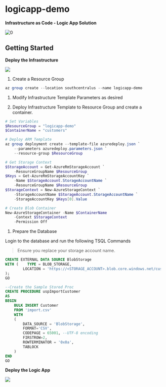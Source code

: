 # logicapp-demo

__Infrastructure as Code - Logic App Solution__

![[0]][0]

## Getting Started


__Deploy the Infrastructure__

<a href="https://portal.azure.com/#create/Microsoft.Template/uri/https%3A%2F%2Fraw.githubusercontent.com%2Fdanielscholl%2Flogicapp-demo%2Fmaster%2Fazuredeploy.json" target="_blank">
    <img src="http://azuredeploy.net/deploybutton.png"/>
</a>

1. Create a Resource Group

```powershell
az group create --location southcentralus --name logicapp-demo
```

1. Modify Infrastructure Template Parameters as desired

1. Deploy Infrastructure Template to Resource Group and create a container.

```powershell
# Set Variables
$ResourceGroup = "logicapp-demo"
$ContainerName = "customers"

# Deploy ARM Template
az group deployment create --template-file azuredeploy.json `
    --parameters azuredeploy.parameters.json `
    --resource-group $ResourceGroup

# Get Storage Context
$StorageAccount = Get-AzureRmStorageAccount `
    -ResourceGroupName $ResourceGroup
$Keys = Get-AzureRmStorageAccountKey `
    -Name $StorageAccount.StorageAccountName `
    -ResourceGroupName $ResourceGroup
$StorageContext = New-AzureStorageContext `
    -StorageAccountName $StorageAccount.StorageAccountName `
    -StorageAccountKey $Keys[0].Value

# Create Blob Container
New-AzureStorageContainer -Name $ContainerName 
    -Context $StorageContext 
    -Permission Off
```

1. Prepare the Database

Login to the database and run the following TSQL Commands
>Ensure you replace your storage account name.
```sql
CREATE EXTERNAL DATA SOURCE BlobStorage
WITH (    TYPE = BLOB_STORAGE, 
        LOCATION = 'https://<STORAGE_ACCOUNT>.blob.core.windows.net/customers'
);
GO

--Create the Sample Stored Proc
CREATE PROCEDURE uspImportCustomer   
AS   
BEGIN
    BULK INSERT Customer
    FROM 'import.csv'
    WITH 
    (    
        DATA_SOURCE = 'BlobStorage',
        FORMAT='CSV', 
        CODEPAGE = 65001, --UTF-8 encoding
        FIRSTROW=2,
        ROWTERMINATOR = '0x0a',
        TABLOCK
    )
END
GO
```

__Deploy the Logic App__

<a href="https://portal.azure.com/#create/Microsoft.Template/uri/https%3A%2F%2Fraw.githubusercontent.com%2Fdanielscholl%2Flogicapp-demo%2Fmaster%2Flogicapp.json" target="_blank">
    <img src="http://azuredeploy.net/deploybutton.png"/>
</a>




[0]: ./dashboard/architecture.png "Architecture Diagram"